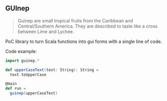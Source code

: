 ## GUInep

> Guinep are small tropical fruits from the Caribbean and Central/Southern America. They are described to taste like a cross between Lime and Lychee. 

PoC library to turn Scala functions into gui forms with a single line of code.

Code example:
```scala
import guinep.*

def upperCaseText(text: String): String =
  text.toUpperCase

@main
def run =
  guinep(upperCaseText)
```
